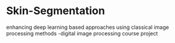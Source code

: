# Skin-Segmentation
enhancing deep learning based approaches using classical image processing methods
-digital image processing course project  
